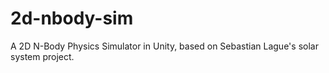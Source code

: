 # 2d-nbody-sim
A 2D N-Body Physics Simulator in Unity, based on Sebastian Lague's solar system project.
